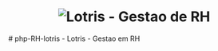 <h1 align="center">
    <img alt="Lotris - Gestao de RH" title="Lotris - Gestao de RH" src="resources/login-rh-lotris.png" />
</h1>
 # php-RH-lotris - Lotris - Gestao em RH

